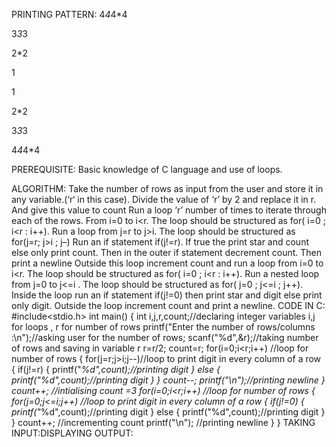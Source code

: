 PRINTING PATTERN:
4*4*4*4

3*3*3

2*2

1

1

2*2

3*3*3

4*4*4*4

PREREQUISITE:
Basic knowledge of C language and use of loops.

ALGORITHM:
Take the number of rows as input from the user and store it in any variable.(‘r‘ in this case).
Divide the value of ‘r’  by 2 and replace it in r. And give this value to count
Run a loop ‘r’ number of times to iterate through each of the rows. From i=0 to i<r. The loop should be structured as for( i=0 ; i<r : i++).
Run a loop from j=r to j>i. The loop should be structured as for(j=r; j>i ; j–)
Run an if statement if(j!=r). If true the print star and count else only print count.
Then in the outer if statement decrement count. Then print a newline
Outside this loop increment count and run a loop from i=0 to i<r. The loop should be structured as for( i=0 ; i<r : i++).
Run a nested loop from j=0 to j<=i . The loop should be structured as  for( j=0 ; j<=i ; j++). Inside the loop run an if statement if(j!=0) then print star and digit else print only digit.
Outside the loop increment  count and print a newline.
CODE IN C:
#include<stdio.h>
int main()
{
int i,j,r,count;//declaring integer variables i,j for loops , r for number of rows
printf("Enter the number of rows/columns :\n");//asking user for the number of rows;
scanf("%d",&r);//taking number of rows and saving in variable r
r=r/2;
count=r;
for(i=0;i<r;i++) //loop for number of rows
  {
    for(j=r;j>i;j--)//loop to print digit in every column of a row
      {
        if(j!=r)
          {
            printf("*%d",count);//printing digit
          }
        else
          {
            printf("%d",count);//printing digit
          }
      }
    count--;
    printf("\n");//printing newline
  }
count++; //intialising count =3
for(i=0;i<r;i++) //loop for number of rows
  {
    for(j=0;j<=i;j++) //loop to print digit in every column of a row
      {
        if(j!=0)
          {
            printf("*%d",count);//printing digit
          }
        else
          {
            printf("%d",count);//printing digit
          }
      }
    count++; //incrementing count
    printf("\n"); //printing newline
  }
}
TAKING INPUT:DISPLAYING OUTPUT:
